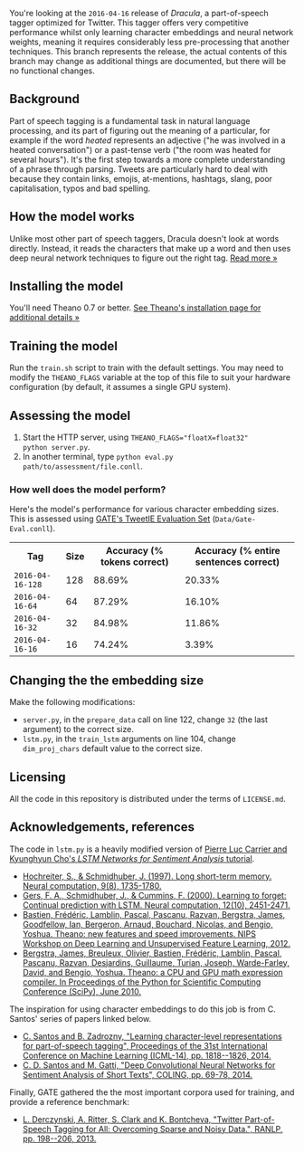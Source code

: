 You're looking at the <code>2016-04-16</code> release of *Dracula*, a part-of-speech tagger optimized for Twitter. This tagger offers very competitive performance whilst only learning character embeddings and neural network weights, meaning it requires considerably less pre-processing that another techniques. This branch represents the release, the actual contents of this branch may change as additional things are documented, but there will be no functional changes.

## Background

Part of speech tagging is a fundamental task in natural language processing, and its part of figuring out the meaning of a particular, for example if the word *heated* represents an adjective ("he was involved in a heated conversation") or a past-tense verb ("the room was heated for several hours"). It's the first step towards a more complete understanding of a phrase through parsing. Tweets are particularly hard to deal with because they contain links, emojis, at-mentions, hashtags, slang, poor capitalisation, typos and bad spelling. 

## How the model works
Unlike most other part of speech taggers, Dracula doesn't look at words directly. Instead, it reads the characters that make up a word and then uses deep neural network techniques to figure out the right tag. [Read more &raquo;](http://dracula.sentimentron.co.uk/how.html)

## Installing the model
You'll need Theano 0.7 or better. [See Theano's installation page for additional details &raquo;](http://deeplearning.net/software/theano/install.html)

## Training the model
Run the <code>train.sh</code> script to train with the default settings. You may need to modify the <code>THEANO_FLAGS</code> variable at the top of this file to suit your hardware configuration (by default, it assumes a single GPU system).

## Assessing the model
1. Start the HTTP server, using <code>THEANO_FLAGS="floatX=float32" python server.py</code>.
2. In another terminal, type <code>python eval.py path/to/assessment/file.conll</code>.
 
### How well does the model perform?
Here's the model's performance for various character embedding sizes. This is assessed using [GATE's TweetIE Evaluation Set](https://gate.ac.uk/wiki/twitie.html) (<code>Data/Gate-Eval.conll</code>).
<table>
<tr><th>Tag</th><th>Size</th><th>Accuracy (% tokens correct)</th><th>Accuracy (% entire sentences correct)</th></tr>
<tr><td><code>2016-04-16-128</code><td>128</td><td>88.69%</td><td>20.33%</td></tr>
<tr><td><code>2016-04-16-64</code><td>64</td><td>87.29%</td><td>16.10%</td></tr>
<tr><td><code>2016-04-16-32</code><td>32</td><td>84.98%</td><td>11.86%</td></tr>
<tr><td><code>2016-04-16-16</code><td>16</td><td>74.24%</td><td>3.39%</td></tr>
</table>


## Changing the the embedding size
Make the following modifications:
* <code>server.py</code>, in the <code>prepare_data</code> call on line 122, change <code>32</code> (the last argument) to the correct size.
* <code>lstm.py</code>, in the <code>train_lstm</code> arguments on line 104, change <code>dim_proj_chars</code> default value to the correct size.

## Licensing
All the code in this repository is distributed under the terms of `LICENSE.md`.

## Acknowledgements, references
The code in <code>lstm.py</code> is a heavily modified version of [Pierre Luc Carrier and Kyunghyun Cho's _LSTM Networks for Sentiment Analysis_ tutorial](http://deeplearning.net/tutorial/lstm.html). 

* [Hochreiter, S., &amp; Schmidhuber, J. (1997). Long short-term memory. Neural computation, 9(8), 1735-1780.](http://deeplearning.cs.cmu.edu/pdfs/Hochreiter97_lstm.pdf)
* [Gers, F. A., Schmidhuber, J., &amp; Cummins, F. (2000). Learning to forget: Continual prediction with LSTM. Neural computation, 12(10), 2451-2471.](http://deeplearning.cs.cmu.edu/pdfs/Hochreiter97_lstm.pdf)
* [Bastien, Frédéric, Lamblin, Pascal, Pascanu, Razvan, Bergstra, James, Goodfellow, Ian, Bergeron, Arnaud, Bouchard, Nicolas, and Bengio, Yoshua. Theano: new features and speed improvements. NIPS Workshop on Deep Learning and Unsupervised Feature Learning, 2012.](http://www.iro.umontreal.ca/~lisa/pointeurs/nips2012_deep_workshop_theano_final.pdf)
* [Bergstra, James, Breuleux, Olivier, Bastien, Frédéric, Lamblin, Pascal, Pascanu, Razvan, Desjardins, Guillaume, Turian, Joseph, Warde-Farley, David, and Bengio, Yoshua. Theano: a CPU and GPU math expression compiler. In Proceedings of the Python for Scientific Computing Conference (SciPy), June 2010.](http://www.iro.umontreal.ca/~lisa/pointeurs/theano_scipy2010.pdf)

The inspiration for using character embeddings to do this job is from C. Santos' series of papers linked below. 

* [C. Santos and B. Zadrozny, "Learning character-level representations for part-of-speech tagging", Proceedings of the 31st International Conference on Machine Learning (ICML-14), pp. 1818--1826, 2014.](http://machinelearning.wustl.edu/mlpapers/papers/icml2014c2_santos14)
* [C. D. Santos and M. Gatti, "Deep Convolutional Neural Networks for Sentiment Analysis of Short Texts", COLING, pp. 69-78, 2014.](http://www.anthology.aclweb.org/C/C14/C14-1008.pdf)

Finally, GATE gathered the the most important corpora used for training, and provide a reference benchmark:
* [L. Derczynski, A. Ritter, S. Clark and K. Bontcheva, "Twitter Part-of-Speech Tagging for All: Overcoming Sparse and Noisy Data.", RANLP, pp. 198--206, 2013.](https://gate.ac.uk/sale/ranlp2013/twitter_pos/twitter_pos.pdf)

